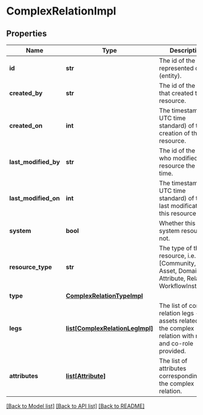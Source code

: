 # ComplexRelationImpl

## Properties
Name | Type | Description | Notes
------------ | ------------- | ------------- | -------------
**id** | **str** | The id of the represented object (entity). | 
**created_by** | **str** | The id of the user that created this resource. | [optional] 
**created_on** | **int** | The timestamp (in UTC time standard) of the creation of this resource. | [optional] 
**last_modified_by** | **str** | The id of the user who modified this resource the last time. | [optional] 
**last_modified_on** | **int** | The timestamp (in UTC time standard) of the last modification of this resource. | [optional] 
**system** | **bool** | Whether this is a system resource or not. | [optional] 
**resource_type** | **str** | The type of this resource, i.e. [Community, Asset, Domain, Attribute, Relation, WorkflowInstance]. | 
**type** | [**ComplexRelationTypeImpl**](ComplexRelationTypeImpl.md) |  | [optional] 
**legs** | [**list[ComplexRelationLegImpl]**](ComplexRelationLegImpl.md) | The list of complex relation legs - assets related to the complex relation with role and co-role provided. | [optional] 
**attributes** | [**list[Attribute]**](Attribute.md) | The list of attributes corresponding to the complex relation. | [optional] 

[[Back to Model list]](../README.md#documentation-for-models) [[Back to API list]](../README.md#documentation-for-api-endpoints) [[Back to README]](../README.md)


